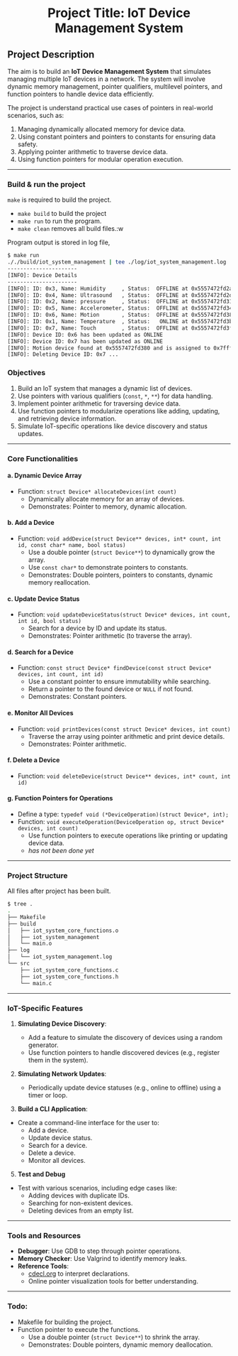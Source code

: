 <h1 align="center">Project Title: IoT Device Management System</h1>

## Project Description

The aim is to build an **IoT Device Management System** that simulates managing multiple IoT devices in a network. The system will involve dynamic memory management, pointer qualifiers, multilevel pointers, and function pointers to handle device data efficiently.

The project is understand practical use cases of pointers in real-world scenarios, such as:
1. Managing dynamically allocated memory for device data.
2. Using constant pointers and pointers to constants for ensuring data safety.
3. Applying pointer arithmetic to traverse device data.
4. Using function pointers for modular operation execution.

---

### Build & run the project

`make` is required to build the project.
- `make build` to build the project
- `make run` to run the program.
- `make clean` removes all build files.:w

Program output is stored in log file,
```bash
$ make run
././build/iot_system_management | tee ./log/iot_system_management.log
----------------------
[INFO]: Device Details
----------------------
[INFO]: ID: 0x3, Name: Humidity     , Status:  OFFLINE at 0x5557472fd2a0
[INFO]: ID: 0x4, Name: Ultrasound   , Status:  OFFLINE at 0x5557472fd2d8
[INFO]: ID: 0x2, Name: pressure     , Status:  OFFLINE at 0x5557472fd310
[INFO]: ID: 0x5, Name: Accelerometer, Status:  OFFLINE at 0x5557472fd348
[INFO]: ID: 0x6, Name: Motion       , Status:  OFFLINE at 0x5557472fd380
[INFO]: ID: 0x1, Name: Temperature  , Status:   ONLINE at 0x5557472fd3b8
[INFO]: ID: 0x7, Name: Touch        , Status:  OFFLINE at 0x5557472fd3f0
[INFO]: Device ID: 0x6 has been updated as ONLINE
[INFO]: Device ID: 0x7 has been updated as ONLINE
[INFO]: Motion device found at 0x5557472fd380 and is assigned to 0x7fff5289db20
[INFO]: Deleting Device ID: 0x7 ...
```
### Objectives
1. Build an IoT system that manages a dynamic list of devices.
2. Use pointers with various qualifiers (`const`, `*`, `**`) for data handling.
3. Implement pointer arithmetic for traversing device data.
4. Use function pointers to modularize operations like adding, updating, and retrieving device information.
5. Simulate IoT-specific operations like device discovery and status updates.

---

### Core Functionalities

#### a. **Dynamic Device Array**
   - Function: `struct Device* allocateDevices(int count)`
     - Dynamically allocate memory for an array of devices.
     - Demonstrates: Pointer to memory, dynamic allocation.

#### b. **Add a Device**
   - Function: `void addDevice(struct Device** devices, int* count, int id, const char* name, bool status)`
     - Use a double pointer (`struct Device**`) to dynamically grow the array.
     - Use `const char*` to demonstrate pointers to constants.
     - Demonstrates: Double pointers, pointers to constants, dynamic memory reallocation.

#### c. **Update Device Status**
   - Function: `void updateDeviceStatus(struct Device* devices, int count, int id, bool status)`
     - Search for a device by ID and update its status.
     - Demonstrates: Pointer arithmetic (to traverse the array).

#### d. **Search for a Device**
   - Function: `const struct Device* findDevice(const struct Device* devices, int count, int id)`
     - Use a constant pointer to ensure immutability while searching.
     - Return a pointer to the found device or `NULL` if not found.
     - Demonstrates: Constant pointers.

#### e. **Monitor All Devices**
   - Function: `void printDevices(const struct Device* devices, int count)`
     - Traverse the array using pointer arithmetic and print device details.
     - Demonstrates: Pointer arithmetic.

#### f. **Delete a Device**
   - Function: `void deleteDevice(struct Device** devices, int* count, int id)`

#### g. **Function Pointers for Operations**
   - Define a type: `typedef void (*DeviceOperation)(struct Device*, int);`
   - Function: `void executeOperation(DeviceOperation op, struct Device* devices, int count)`
     - Use function pointers to execute operations like printing or updating device data.
     - _has not been done yet_

---

### Project Structure

All files after project has been built.
```bash
$ tree .
.
├── Makefile
├── build
│   ├── iot_system_core_functions.o
│   ├── iot_system_management
│   └── main.o
├── log
│   └── iot_system_management.log
└── src
    ├── iot_system_core_functions.c
    ├── iot_system_core_functions.h
    └── main.c
```
---

### IoT-Specific Features
1. **Simulating Device Discovery**:
   - Add a feature to simulate the discovery of devices using a random generator.
   - Use function pointers to handle discovered devices (e.g., register them in the system).

2. **Simulating Network Updates**:
   - Periodically update device statuses (e.g., online to offline) using a timer or loop.

4. **Build a CLI Application**:
- Create a command-line interface for the user to:
  - Add a device.
  - Update device status.
  - Search for a device.
  - Delete a device.
  - Monitor all devices.

5. **Test and Debug**
- Test with various scenarios, including edge cases like:
  - Adding devices with duplicate IDs.
  - Searching for non-existent devices.
  - Deleting devices from an empty list.

---

### Tools and Resources
- **Debugger**: Use GDB to step through pointer operations.
- **Memory Checker**: Use Valgrind to identify memory leaks.
- **Reference Tools**:
  - [cdecl.org](https://cdecl.org/) to interpret declarations.
  - Online pointer visualization tools for better understanding.

---

### Todo:
- Makefile for building the project.
- Function pointer to execute the functions.
     - Use a double pointer (`struct Device**`) to shrink the array.
     - Demonstrates: Double pointers, dynamic memory deallocation.
